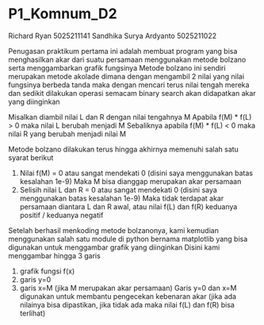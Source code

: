 # P1_Komnum_D2
Richard Ryan              5025211141
Sandhika Surya Ardyanto   5025211022

Penugasan praktikum pertama ini adalah membuat program yang bisa menghasilkan akar dari suatu persamaan menggunakan metode bolzano serta menggambarkan grafik fungsinya
Metode bolzano ini sendiri merupakan metode akolade dimana dengan mengambil 2 nilai yang nilai fungsinya berbeda tanda maka dengan mencari terus nilai tengah mereka dan sedikit dilakukan operasi semacam binary search akan didapatkan akar yang diinginkan

Misalkan diambil nilai L dan R dengan nilai tengahnya M
Apabila f(M) * f(L) > 0 maka nilai L berubah menjadi M
Sebaliknya apabila f(M) * f(L) < 0 maka nilai R yang berubah menjadi nilai M

Metode bolzano dilakukan terus hingga akhirnya memenuhi salah satu syarat berikut
1) Nilai f(M) = 0 atau sangat mendekati 0 (disini saya menggunakan batas kesalahan 1e-9)
   Maka M bisa dianggap merupakan akar persamaan
2) Selisih nilai L dan R = 0 atau sangat mendekati 0 (disini saya menggunakan batas kesalahan 1e-9)
   Maka tidak terdapat akar persamaan diantara L dan R awal, atau nilai f(L) dan f(R) keduanya positif / keduanya negatif
   
Setelah berhasil menkoding metode bolzanonya, kami kemudian menggunakan salah satu module di python bernama matplotlib yang bisa digunakan untuk menggambar grafik yang diinginkan
Disini kami menggambar hingga 3 garis
1) grafik fungsi f(x)
2) garis y=0
3) garis x=M (jika M merupakan akar persamaan)
Garis y=0 dan x=M digunakan untuk membantu pengecekan kebenaran akar (jika ada nilainya bisa dipastikan, jika tidak ada maka nilai f(L) dan f(R) bisa terlihat)
